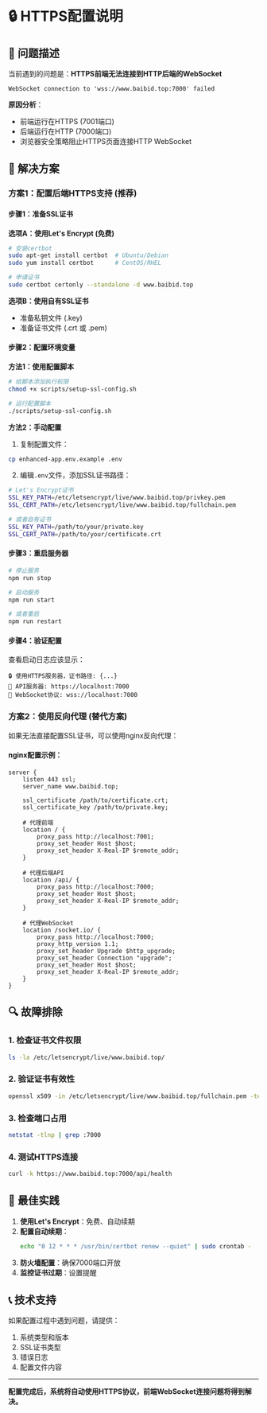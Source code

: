 # 🔒 HTTPS配置说明

## 🚨 问题描述

当前遇到的问题是：**HTTPS前端无法连接到HTTP后端的WebSocket**

```
WebSocket connection to 'wss://www.baibid.top:7000' failed
```

**原因分析**：
- 前端运行在HTTPS (7001端口)
- 后端运行在HTTP (7000端口)
- 浏览器安全策略阻止HTTPS页面连接HTTP WebSocket

## 🔧 解决方案

### 方案1：配置后端HTTPS支持 (推荐)

#### 步骤1：准备SSL证书

**选项A：使用Let's Encrypt (免费)**
```bash
# 安装certbot
sudo apt-get install certbot  # Ubuntu/Debian
sudo yum install certbot      # CentOS/RHEL

# 申请证书
sudo certbot certonly --standalone -d www.baibid.top
```

**选项B：使用自有SSL证书**
- 准备私钥文件 (.key)
- 准备证书文件 (.crt 或 .pem)

#### 步骤2：配置环境变量

**方法1：使用配置脚本**
```bash
# 给脚本添加执行权限
chmod +x scripts/setup-ssl-config.sh

# 运行配置脚本
./scripts/setup-ssl-config.sh
```

**方法2：手动配置**
1. 复制配置文件：
```bash
cp enhanced-app.env.example .env
```

2. 编辑`.env`文件，添加SSL证书路径：
```bash
# Let's Encrypt证书
SSL_KEY_PATH=/etc/letsencrypt/live/www.baibid.top/privkey.pem
SSL_CERT_PATH=/etc/letsencrypt/live/www.baibid.top/fullchain.pem

# 或者自有证书
SSL_KEY_PATH=/path/to/your/private.key
SSL_CERT_PATH=/path/to/your/certificate.crt
```

#### 步骤3：重启服务器

```bash
# 停止服务
npm run stop

# 启动服务
npm run start

# 或者重启
npm run restart
```

#### 步骤4：验证配置

查看启动日志应该显示：
```
🔒 使用HTTPS服务器，证书路径: {...}
📡 API服务器: https://localhost:7000
🔌 WebSocket协议: wss://localhost:7000
```

### 方案2：使用反向代理 (替代方案)

如果无法直接配置SSL证书，可以使用nginx反向代理：

#### nginx配置示例：
```nginx
server {
    listen 443 ssl;
    server_name www.baibid.top;
    
    ssl_certificate /path/to/certificate.crt;
    ssl_certificate_key /path/to/private.key;
    
    # 代理前端
    location / {
        proxy_pass http://localhost:7001;
        proxy_set_header Host $host;
        proxy_set_header X-Real-IP $remote_addr;
    }
    
    # 代理后端API
    location /api/ {
        proxy_pass http://localhost:7000;
        proxy_set_header Host $host;
        proxy_set_header X-Real-IP $remote_addr;
    }
    
    # 代理WebSocket
    location /socket.io/ {
        proxy_pass http://localhost:7000;
        proxy_http_version 1.1;
        proxy_set_header Upgrade $http_upgrade;
        proxy_set_header Connection "upgrade";
        proxy_set_header Host $host;
        proxy_set_header X-Real-IP $remote_addr;
    }
}
```

## 🔍 故障排除

### 1. 检查证书文件权限
```bash
ls -la /etc/letsencrypt/live/www.baibid.top/
```

### 2. 验证证书有效性
```bash
openssl x509 -in /etc/letsencrypt/live/www.baibid.top/fullchain.pem -text -noout
```

### 3. 检查端口占用
```bash
netstat -tlnp | grep :7000
```

### 4. 测试HTTPS连接
```bash
curl -k https://www.baibid.top:7000/api/health
```

## 🎯 最佳实践

1. **使用Let's Encrypt**：免费、自动续期
2. **配置自动续期**：
   ```bash
   echo "0 12 * * * /usr/bin/certbot renew --quiet" | sudo crontab -
   ```
3. **防火墙配置**：确保7000端口开放
4. **监控证书过期**：设置提醒

## 📞 技术支持

如果配置过程中遇到问题，请提供：
1. 系统类型和版本
2. SSL证书类型
3. 错误日志
4. 配置文件内容

---

**配置完成后，系统将自动使用HTTPS协议，前端WebSocket连接问题将得到解决。** 